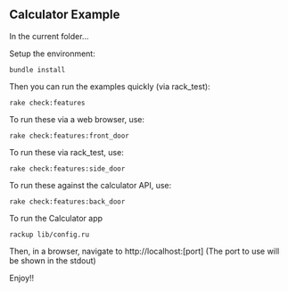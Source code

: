 ## Calculator Example

In the current folder...

Setup the environment:

    bundle install

Then you can run the examples quickly (via rack_test):

    rake check:features

To run these via a web browser, use:

    rake check:features:front_door

To run these via rack_test, use:

    rake check:features:side_door

To run these against the calculator API, use:

    rake check:features:back_door

To run the Calculator app

    rackup lib/config.ru

Then, in a browser, navigate to http://localhost:[port]
(The port to use  will be shown in the stdout) 

Enjoy!!

